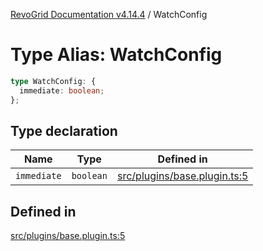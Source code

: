 [RevoGrid Documentation v4.14.4](README.md) / WatchConfig

# Type Alias: WatchConfig

```ts
type WatchConfig: {
  immediate: boolean;
};
```

## Type declaration

| Name | Type | Defined in |
| ------ | ------ | ------ |
| `immediate` | `boolean` | [src/plugins/base.plugin.ts:5](https://github.com/revolist/revogrid/blob/a32d3a869ff2d770043cd2738815e885c8f5d1a9/src/plugins/base.plugin.ts#L5) |

## Defined in

[src/plugins/base.plugin.ts:5](https://github.com/revolist/revogrid/blob/a32d3a869ff2d770043cd2738815e885c8f5d1a9/src/plugins/base.plugin.ts#L5)
